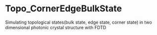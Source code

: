 # Topo_CornerEdgeBulkState
Simulating topological states(bulk state, edge state, corner state) in two dimensional photonic crystal structure with FDTD
